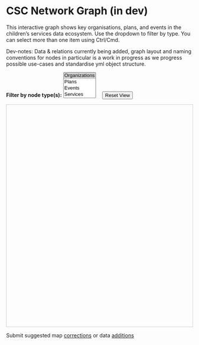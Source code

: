 # CSC Network Graph (in dev)

<!-- 1) mkdocs defaults, 2) css styled enlargement(not working), 3) forced full browswer win overlay --> 
<!-- <div id="cy" style="width: 100%; height: 600px;"></div> -->
<!-- <div id="cy"></div> --> 

This interactive graph shows key organisations, plans, and events in the children’s services data ecosystem.
Use the dropdown to filter by type. You can select more than one item using Ctrl/Cmd.

Dev-notes: Data & relations currently being added, graph layout and naming conventions for nodes in particular is a work in progress as we progress possible use-cases and standardise yml object structure.

<!-- Enhanced multi-select filter with Choices.js -->
<div style="margin-bottom: 1em;">
  <label for="typeFilter"><strong>Filter by node type(s):</strong></label>
  <select id="typeFilter" multiple>
    <option value="org" selected>Organizations</option>
    <option value="plan">Plans</option>
    <option value="event">Events</option>
    <option value="service">Services</option>
  </select>
  <button id="resetView" style="margin-left: 1em;">Reset View</button>
</div>

<!-- Graph container -->
<div id="cy" style="width: 100%; height: 600px; border: 1px solid #ccc; margin-top: 1em;"></div>


Submit suggested map [corrections](mailto:datatoinsight.enquiries@gmail.com?subject=CSC-MapOfTheWorld-CORRECTION&body=I%20suggest%20that%20the%20following%20needs%20correcting:) or data [additions](mailto:datatoinsight.enquiries@gmail.com?subject=CSC-MapOfTheWorld-DATA&body=I%20suggest%20that%20the%20Map%20should%20have%20the%20following%20added:)


<style>
  #graph-status {
    font-size: 0.7em;
    color: #333;
  }
  .choices__inner {
    background-color: #f9f9f9;
    border-radius: 6px;
  }
</style>
